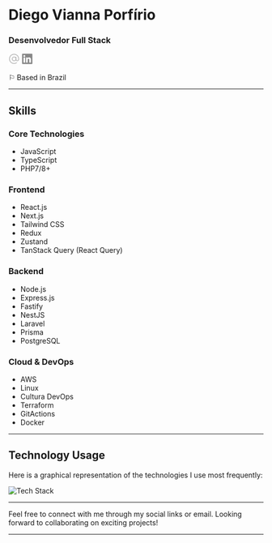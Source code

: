 # Diego Vianna Porfírio
### Desenvolvedor Full Stack

<a align="left" href="mailto:diegoviannaporfirio@gmail.com" target="_blank" rel="noreferrer noopener"><img src="https://raw.githubusercontent.com/0xShapeShifter/dev-story/master/public/images/socials/at.svg" alt="Email" width="22" height="22" /></a> 
<a align="left" href="https://www.linkedin.com/in/diego-porfírio-b26040210" target="_blank" rel="noreferrer noopener"><img src="https://raw.githubusercontent.com/0xShapeShifter/dev-story/master/public/images/socials/linkedin.svg" alt="LinkedIn" width="22" height="22" /></a>

⚐ Based in Brazil

---

## Skills

### Core Technologies
- JavaScript
- TypeScript
- PHP7/8+

### Frontend
- React.js
- Next.js
- Tailwind CSS
- Redux
- Zustand
- TanStack Query (React Query)

### Backend
- Node.js
- Express.js
- Fastify
- NestJS
- Laravel
- Prisma
- PostgreSQL

### Cloud & DevOps
- AWS
- Linux
- Cultura DevOps
- Terraform
- GitActions
- Docker

---

## Technology Usage

Here is a graphical representation of the technologies I use most frequently:

![Tech Stack](https://github-readme-stats.vercel.app/api/top-langs/?username=DiegoPorfirio01&layout=compact&hide=html&title_color=00A86B&text_color=ffffff&icon_color=00A86B&bg_color=000000)

---

Feel free to connect with me through my social links or email. Looking forward to collaborating on exciting projects!

---
